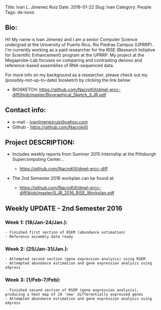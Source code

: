 Title: Ivan L. Jimenez Ruiz
Date: 2016-01-22
Slug: Ivan
Category: People
Tags: de-novo

## Bio:

 Hi! 
 My name is Ivan Jimenez and I am a senior Computer Science undergrad at the University of Puerto Rico, Rio Piedras Campus (UPRRP). I'm currently working as a paid researcher for the RISE (Research Initiative for Scientific Enhancement) program at the UPRRP. My project at the Megaprobe-Lab focuses on comparing and contrasting denovo and reference-based assemblies of RNA-sequenced data. 

 For more info on my background as a researcher, please check out my (possibly-not-up-to-date) biosketch by clicking the link below:

 - BIOSKETCH: <https://github.com/NacroKill/dmel-ercc-diff/blob/master/Biographical_Sketch_ILJR.pdf>

## Contact info:

 - e-mail - <ivanjimenezruiz@yahoo.com>
 - Github - <https://github.com/Nacrokill/>

## Project DESCRIPTION:

 -  Includes weekly reports from Summer 2015 Internship at the Pittsburgh Supercomputing Center...

	- <https://github.com/NacroKill/dmel-ercc-diff>

 - The 2nd Semester 2016 workplan can be found at:
	-  <https://github.com/NacroKill/dmel-ercc-diff/blob/master/ILJR_2016_RISE_Workplan.pdf>

## Weekly UPDATE - 2nd Semester 2016

### Week 1: (18/Jan-24/Jan.):

	- Finished first section of RSEM (abundance estimation)
	- Reference assembly data ready 

### Week 2: (25/Jan-31/Jan.):

	- Attempted second section (gene expression analysis) using RSEM
	- Attempted abundance estimation and gene expression analysis using eXpress

### Week 3: (1/Feb-7/Feb):

	- Finished second section of RSEM (gene expression analysis), producing a heat map of 19 'new' differentially expressed genes
	- Attempted abundance estimation and gene expression analysis using eXpress

